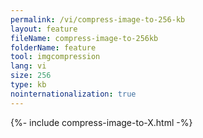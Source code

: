 ```yaml
---
permalink: /vi/compress-image-to-256-kb
layout: feature
fileName: compress-image-to-256kb
folderName: feature
tool: imgcompression
lang: vi
size: 256
type: kb
nointernationalization: true
---
```

{%- include compress-image-to-X.html -%}
      